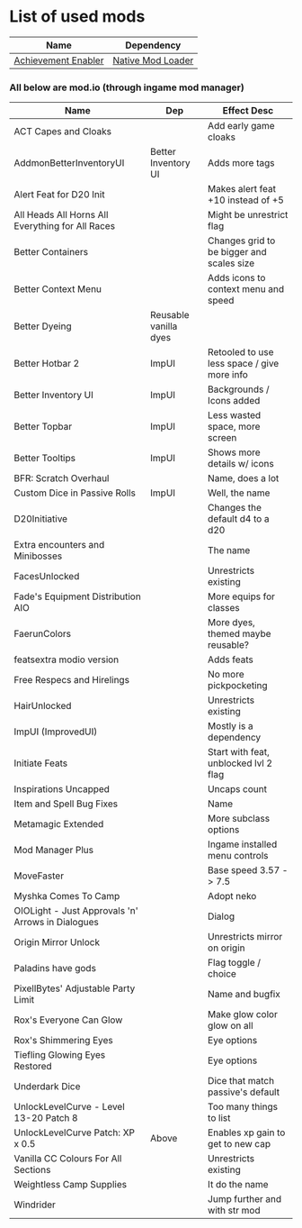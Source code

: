 # List of used mods 

| Name | Dependency |
| -    | -          |
| [Achievement Enabler](https://www.nexusmods.com/baldursgate3/mods/668?tab=files) | [Native Mod Loader](https://www.nexusmods.com/baldursgate3/mods/944?tab=files) |


### All below are mod.io (through ingame mod manager)  

| Name | Dep | Effect Desc |
| -    |   - |           - |
| ACT Capes and Cloaks     |  |                    Add early game cloaks  |
| AddmonBetterInventoryUI  | Better Inventory UI        | Adds more tags  |
| Alert Feat for D20 Init  |  |       Makes alert feat +10 instead of +5  |
| All Heads All Horns All Everything for All Races |  | Might be unrestrict flag |
| Better Containers        |  | Changes grid to be bigger and scales size |
| Better Context Menu      |  |     Adds icons to context menu and speed  |
| Better Dyeing            |                       Reusable vanilla dyes  |
| Better Hotbar 2  | ImpUI | Retooled to use less space / give more info  |
| Better Inventory UI      | ImpUI |           Backgrounds / Icons added  |
| Better Topbar            | ImpUI |      Less wasted space, more screen  |
| Better Tooltips          | ImpUI |         Shows more details w/ icons  |
| BFR: Scratch Overhaul    |       |                    Name, does a lot  |
| Custom Dice in Passive Rolls     | ImpUI |              Well, the name  |
| D20Initiative            |       |     Changes the default d4 to a d20  |
| Extra encounters and Minibosses  |       |                    The name  |
| FacesUnlocked            |       |                Unrestricts existing  |
| Fade's Equipment Distribution AIO |      |     More equips for classes  |
| FaerunColors             |       |   More dyes, themed maybe reusable?  |
| featsextra modio version |       |                          Adds feats  |
| Free Respecs and Hirelings |     |                No more pickpocketing |
| HairUnlocked             |       |                Unrestricts existing  |
| ImpUI (ImprovedUI)       |       |              Mostly is a dependency  |
| Initiate Feats           |     | Start with feat, unblocked lvl 2 flag  |
| Inspirations Uncapped    |       |                        Uncaps count  |
| Item and Spell Bug Fixes |       |                                Name  |
| Metamagic Extended       |       |               More subclass options  |
| Mod Manager Plus         |       |      Ingame installed menu controls  |
| MoveFaster               |       |              Base speed 3.57 -> 7.5  |
| Myshka Comes To Camp     |       |                           Adopt neko |
| OIOLight - Just Approvals 'n' Arrows in Dialogues |           | Dialog  |
| Origin Mirror Unlock     |       |         Unrestricts mirror on origin |
| Paladins have gods       |       |                Flag toggle / choice  |
| PixellBytes' Adjustable Party Limit |             |    Name and bugfix  |
| Rox's Everyone Can Glow  |       |          Make glow color glow on all |
| Rox's Shimmering Eyes    |       |                         Eye options  |
| Tiefling Glowing Eyes Restored   |  |                      Eye options  |
| Underdark Dice           |       |   Dice that match passive's default  |
| UnlockLevelCurve - Level 13-20 Patch 8 |     | Too many things to list  |
| UnlockLevelCurve Patch: XP x 0.5 | Above | Enables xp gain to get to new cap |
| Vanilla CC Colours For All Sections  |          | Unrestricts existing  |
| Weightless Camp Supplies |       |                       It do the name |
| Windrider                |       |       Jump further and with str mod  |
